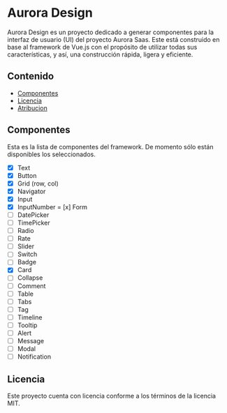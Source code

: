 # Aurora Design

Aurora Design es un proyecto dedicado a generar componentes para la interfaz de usuario (UI) del proyecto Aurora Saas. Este está construido en base al framework de Vue.js con el propósito de utilizar todas sus características, y así, una construcción rápida, ligera y eficiente.

## Contenido

* [Componentes](#componentes)
* [Licencia](#licencia)
* [Atribucion](#atribucion)

## Componentes

Esta es la lista de componentes del framework. De momento sólo están disponibles los seleccionados.

- [x] Text
- [x] Button
- [x] Grid (row, col)
- [x] Navigator
- [x] Input
- [x] InputNumber
= [x] Form
- [ ] DatePicker
- [ ] TimePicker
- [ ] Radio
- [ ] Rate
- [ ] Slider
- [ ] Switch
- [ ] Badge
- [x] Card
- [ ] Collapse
- [ ] Comment
- [ ] Table
- [ ] Tabs
- [ ] Tag
- [ ] Timeline
- [ ] Tooltip
- [ ] Alert
- [ ] Message
- [ ] Modal
- [ ] Notification

## Licencia
Este proyecto cuenta con licencia conforme a los términos de la licencia MIT.
